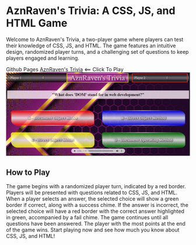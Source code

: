 
# AznRaven's Trivia: A CSS, JS, and HTML Game
Welcome to AznRaven's Trivia, a two-player game where players can test their knowledge of CSS, JS, and HTML. The game features an intuitive design, randomized player turns, and a challenging set of questions to keep players engaged and learning.

Github Pages [AznRaven's Trivia](https://aznraven.github.io/Trivia/) <== Click To Play
![AznRaven's Trivia](trivia.png)

## How to Play
The game begins with a randomized player turn, indicated by a red border.
Players will be presented with questions related to CSS, JS, and HTML.
When a player selects an answer, the selected choice will show a green border if correct, along with a success chime. If the answer is incorrect, the selected choice will have a red border with the correct answer highlighted in green, accompanied by a fail chime.
The game continues until all questions have been answered.
The player with the most points at the end of the game wins.
Start playing now and see how much you know about CSS, JS, and HTML!

